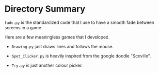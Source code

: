 # Directory Summary

`fade.py` is the standardized code that I use to have a smooth fade between screens in a game.

Here are a few meaningless games that I developed.

- `Drawing.py` just draws lines and follows the mouse.


- `Spot_Clicker.py` is heavily inspired from the google doodle "Scoville".


- `Try.py` is just another colour picker.